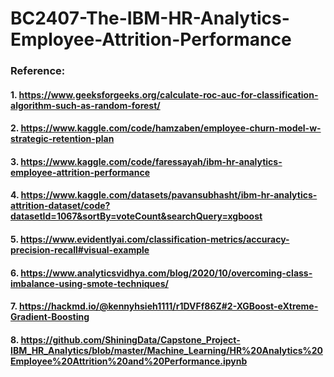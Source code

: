 # BC2407-The-IBM-HR-Analytics-Employee-Attrition-Performance
### Reference: 
#### 1. https://www.geeksforgeeks.org/calculate-roc-auc-for-classification-algorithm-such-as-random-forest/
#### 2. https://www.kaggle.com/code/hamzaben/employee-churn-model-w-strategic-retention-plan
#### 3. https://www.kaggle.com/code/faressayah/ibm-hr-analytics-employee-attrition-performance
#### 4. https://www.kaggle.com/datasets/pavansubhasht/ibm-hr-analytics-attrition-dataset/code?datasetId=1067&sortBy=voteCount&searchQuery=xgboost
#### 5. https://www.evidentlyai.com/classification-metrics/accuracy-precision-recall#visual-example
#### 6. https://www.analyticsvidhya.com/blog/2020/10/overcoming-class-imbalance-using-smote-techniques/
#### 7. https://hackmd.io/@kennyhsieh1111/r1DVFf86Z#2-XGBoost-eXtreme-Gradient-Boosting
#### 8. https://github.com/ShiningData/Capstone_Project-IBM_HR_Analytics/blob/master/Machine_Learning/HR%20Analytics%20Employee%20Attrition%20and%20Performance.ipynb


